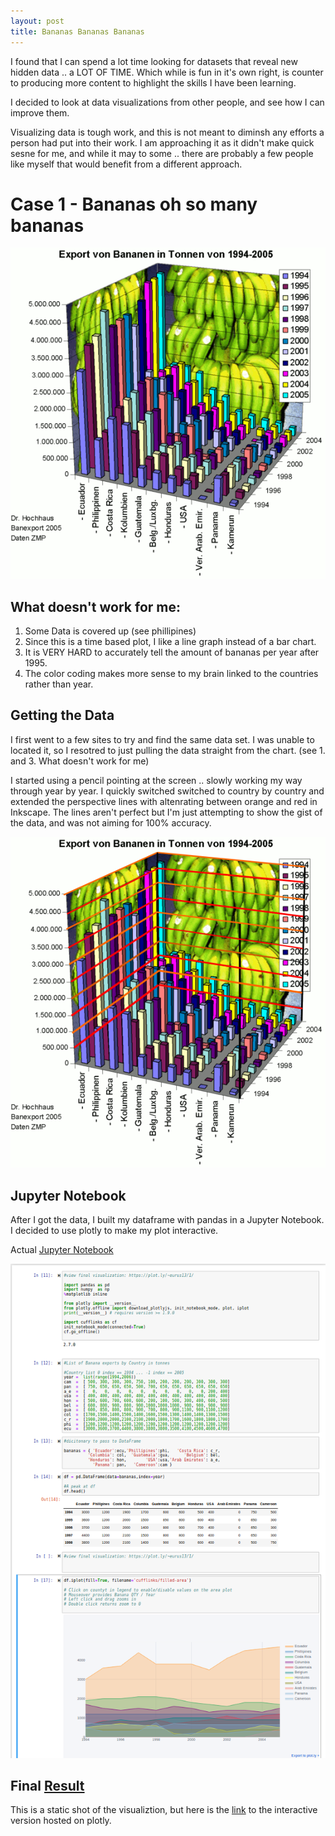 ```yaml
---
layout: post
title: Bananas Bananas Bananas 
---
```



I found that I can spend a lot time looking for datasets that reveal new hidden data .. a LOT OF TIME. Which while is fun in it's 
own right, is counter to producing more content to highlight the skills I have been learning. 

I decided to look at data visualizations from other people, and see how I can improve them. 

Visualizing data is tough work, and this is not meant to diminsh any efforts a person had put into their work. I am approaching it 
as it didn't make quick sesne for me, and while it may to some .. there are probably a few people like myself that would benefit from
a different approach. 



# Case 1 - Bananas oh so many bananas 

 <img src="https://raw.githubusercontent.com/eurus13/eurus13.github.io/master/images/banana_export.png">
 
 
## What doesn't work for me:
1. Some Data is covered up (see phillipines)
2. Since this is a time based plot, I like a line graph instead of a bar chart. 
3. It is VERY HARD to accurately tell the amount of bananas per year after 1995. 
4. The color coding makes more sense to my brain linked to the countries rather than year. 
 
 ## Getting the Data
 
 I first went to a few sites to try and find the same data set. I was unable to located it, so I resotred to just pulling
 the data straight from the chart. (see 1. and 3. What doesn't work for me)
 
 I started using a pencil pointing at the screen .. slowly working my way through year by year. I quickly switched
 switched to country by country and extended the perspective lines with altenrating between orange and red in Inkscape. The lines aren't perfect but I'm just attempting
 to show the gist of the data, and was not aiming for 100% accuracy.
 
  <img src="https://raw.githubusercontent.com/eurus13/eurus13.github.io/master/images/banana_grid.png">
  
  ## Jupyter Notebook
  
  After I got the data, I built my dataframe with pandas in a Jupyter Notebook. I decided to use plotly to make my plot interactive.
  
  Actual [Jupyter Notebook](https://github.com/eurus13/Data-Visualization/blob/master/Banana%20Exports%20in%20Tonnes%201994-2005.ipynb)
  
<img src="https://raw.githubusercontent.com/eurus13/eurus13.github.io/master/images/banana_ipynb.png">
  
  
  
  
  
  ## Final [Result](https://plot.ly/~eurus13/1/)
  
   This is a static shot of the visualiztion, but here is the [link](https://plot.ly/~eurus13/1/) to the interactive version hosted on plotly.

  
 
 
